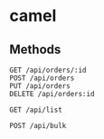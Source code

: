 # camel

## Methods

    GET /api/orders/:id
    POST /api/orders
    PUT /api/orders
    DELETE /api/orders:id
    
    GET /api/list
    
    POST /api/bulk
